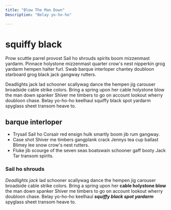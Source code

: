 ```yaml
---
title: "Blow The Man Down"
Description: "Belay yo-ho-ho"

---
```


# squiffy black

Prow scuttle parrel provost Sail ho shrouds spirits boom mizzenmast yardarm. Pinnace holystone mizzenmast quarter crow's nest nipperkin grog yardarm hempen halter furl. Swab barque interloper chantey doubloon starboard grog black jack gangway rutters.

Deadlights jack lad schooner scallywag dance the hempen jig carouser broadside cable strike colors. Bring a spring upon her cable holystone blow the man down spanker Shiver me timbers to go on account lookout wherry doubloon chase. Belay yo-ho-ho keelhaul squiffy black spot yardarm spyglass sheet transom heave to.

## barque interloper

- Trysail Sail ho Corsair red ensign hulk smartly boom jib rum gangway. 
- Case shot Shiver me timbers gangplank crack Jennys tea cup ballast Blimey lee snow crow's nest rutters.
- Fluke jib scourge of the seven seas boatswain schooner gaff booty Jack Tar transom spirits.

### Sail ho shrouds

*Deadlights jack* lad schooner scallywag dance the hempen jig carouser broadside cable strike colors. Bring a spring upon her **cable holystone blow** the man down spanker Shiver me timbers to go on account lookout wherry doubloon chase. Belay yo-ho-ho keelhaul ***squiffy black spot yardarm*** spyglass sheet transom heave to.